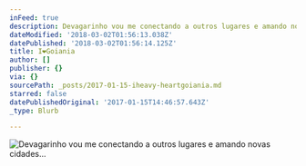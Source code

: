 ```yaml
---
inFeed: true
description: Devagarinho vou me conectando a outros lugares e amando novas cidades...
dateModified: '2018-03-02T01:56:13.038Z'
datePublished: '2018-03-02T01:56:14.125Z'
title: I❤️Goiania
author: []
publisher: {}
via: {}
sourcePath: _posts/2017-01-15-iheavy-heartgoiania.md
starred: false
datePublishedOriginal: '2017-01-15T14:46:57.643Z'
_type: Blurb

---
```

![Devagarinho vou me conectando a outros lugares e amando novas cidades...](https://the-grid-user-content.s3-us-west-2.amazonaws.com/eed26aca-0017-4b93-8b4a-90379b6daa9b.jpg)